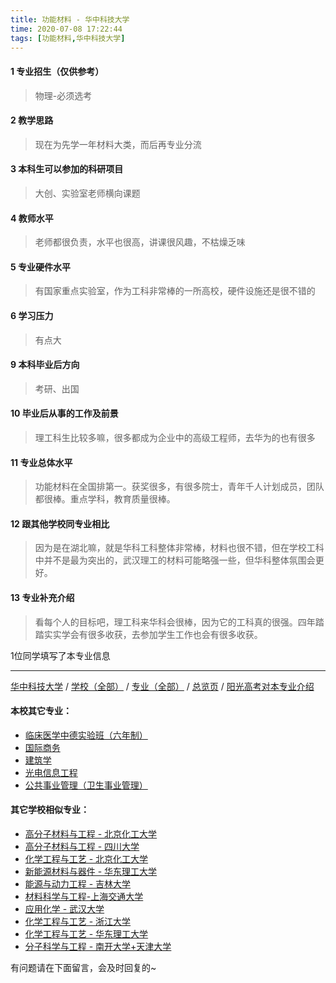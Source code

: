 ```yaml
---
title: 功能材料 - 华中科技大学
time: 2020-07-08 17:22:44
tags: [功能材料,华中科技大学]
---
```

#### 1 专业招生（仅供参考）  
> 物理-必须选考


#### 2 教学思路
> 现在为先学一年材料大类，而后再专业分流


#### 3 本科生可以参加的科研项目
>  大创、实验室老师横向课题


#### 4 教师水平
> 老师都很负责，水平也很高，讲课很风趣，不枯燥乏味


#### 5 专业硬件水平
> 有国家重点实验室，作为工科非常棒的一所高校，硬件设施还是很不错的


#### 6 学习压力
> 有点大



#### 9 本科毕业后方向
> 考研、出国


#### 10 毕业后从事的工作及前景
> 理工科生比较多嘛，很多都成为企业中的高级工程师，去华为的也有很多


#### 11 专业总体水平
> 功能材料在全国排第一。获奖很多，有很多院士，青年千人计划成员，团队都很棒。重点学科，教育质量很棒。


#### 12 跟其他学校同专业相比
> 因为是在湖北嘛，就是华科工科整体非常棒，材料也很不错，但在学校工科中并不是最为突出的，武汉理工的材料可能略强一些，但华科整体氛围会更好。


#### 13 专业补充介绍
> 看每个人的目标吧，理工科来华科会很棒，因为它的工科真的很强。四年踏踏实实学会有很多收获，去参加学生工作也会有很多收获。

1位同学填写了本专业信息
***
[华中科技大学](https://univgo.github.io/2020/07/08/华中科技大学) / [学校（全部）](https://univgo.github.io/2020/07/09/学校汇总页) / [专业（全部）](https://univgo.github.io/2020/07/09/专业汇总页) / [总览页](https://univgo.github.io/2020/07/09/总览) / [阳光高考对本专业介绍](http://gaokao.chsi.com.cn/sch/zyk/view.do?schId=73395973&specId=164251864)
#### 本校其它专业：
- [临床医学中德实验班（六年制）](https://univgo.github.io/2020/07/08/临床医学中德实验班（六年制）-%20华中科技大学) 
- [国际商务](https://univgo.github.io/2020/07/08/国际商务%20-%20华中科技大学)
- [建筑学](https://univgo.github.io/2020/07/08/建筑学%20-%20华中科技大学)
- [光电信息工程](https://univgo.github.io/2020/07/08/光电信息工程%20-%20华中科技大学)
- [公共事业管理（卫生事业管理）](https://univgo.github.io/2020/07/08/公共事业管理（卫生事业管理）-%20华中科技大学)

#### 其它学校相似专业：
- [高分子材料与工程 - 北京化工大学](https://univgo.github.io/2020/07/08/高分子材料与工程%20-%20北京化工大学)
- [高分子材料与工程 - 四川大学](https://univgo.github.io/2020/07/08/高分子材料与工程%20-%20四川大学)
- [化学工程与工艺 - 北京化工大学](https://univgo.github.io/2020/07/08/化学工程与工艺%20-%20北京化工大学)
- [新能源材料与器件 - 华东理工大学](https://univgo.github.io/2020/07/08/新能源材料与器件%20-%20华东理工大学)
- [能源与动力工程 - 吉林大学](https://univgo.github.io/2020/07/08/能源与动力工程（汽车发动机）-%20吉林大学)
- [材料科学与工程-上海交通大学](https://univgo.github.io/2020/07/08/材料科学与工程%20-%20上海交通大学)
- [应用化学 - 武汉大学](https://univgo.github.io/2020/07/08/应用化学%20-%20武汉大学)
- [化学工程与工艺 - 浙江大学](https://univgo.github.io/2020/07/08/化学工程与工艺%20-%20浙江大学)
- [化学工程与工艺 - 华东理工大学](https://univgo.github.io/2020/07/08/化学工程与工艺%20-%20华东理工大学)
- [分子科学与工程 - 南开大学+天津大学](https://univgo.github.io/2020/07/08/分子科学与工程%20-%20南开大学+天津大学) 

有问题请在下面留言，会及时回复的~